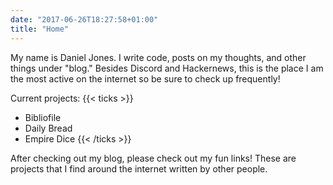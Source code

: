 ```yaml
---
date: "2017-06-26T18:27:58+01:00"
title: "Home"
---
```


My name is Daniel Jones. I write code, posts on my thoughts, and other things under "blog." Besides Discord and Hackernews, this is the place I am the most active on the internet so be sure to check up frequently!

Current projects: 
{{< ticks >}}
- Bibliofile
- Daily Bread
- Empire Dice
{{< /ticks >}}

After checking out my blog, please check out my fun links! These are projects that I find around the internet written by other people.
